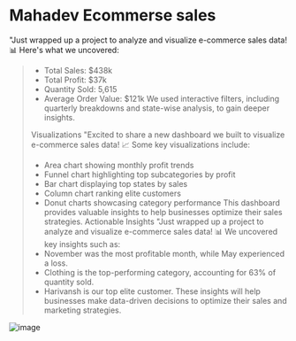 # Mahadev Ecommerse sales
"Just wrapped up a project to analyze and visualize e-commerce sales data! 📊 Here's what we uncovered:
>  * Total Sales: $438k
>  * Total Profit: $37k
>  * Quantity Sold: 5,615
>  * Average Order Value: $121k
>    We used interactive filters, including quarterly breakdowns and state-wise analysis, to gain deeper insights.
>
> Visualizations
> "Excited to share a new dashboard we built to visualize e-commerce sales data! 📈 Some key visualizations include:
>  * Area chart showing monthly profit trends
>  * Funnel chart highlighting top subcategories by profit
>  * Bar chart displaying top states by sales
>  * Column chart ranking elite customers
>  * Donut charts showcasing category performance
>    This dashboard provides valuable insights to help businesses optimize their sales strategies.
>    Actionable Insights
> "Just wrapped up a project to analyze and visualize e-commerce sales data! 📊 We uncovered key insights such as:
>  * November was the most profitable month, while May experienced a loss.
>  * Clothing is the top-performing category, accounting for 63% of quantity sold.
>  * Harivansh is our top elite customer.
>    These insights will help businesses make data-driven decisions to optimize their sales and marketing strategies.


![image](https://github.com/user-attachments/assets/d6914296-7f90-4efe-bf82-c6ce31538d77)
